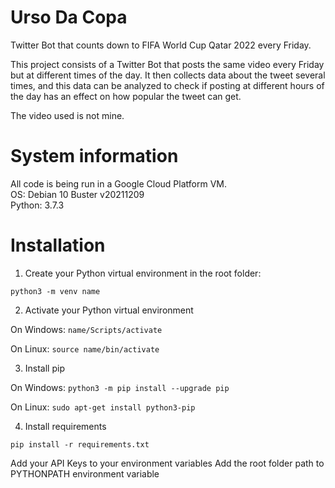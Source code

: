 # Urso Da Copa
Twitter Bot that counts down to FIFA World Cup Qatar 2022 every Friday.

This project consists of a Twitter Bot that posts the same video every Friday but at different times of the day.
It then collects data about the tweet several times, and this data can be analyzed to check if posting at different hours of the day has an effect on how popular the tweet can get.

The video used is not mine.


# System information
All code is being run in a Google Cloud Platform VM.  
OS: Debian 10 Buster v20211209  
Python: 3.7.3  


# Installation
1. Create your Python virtual environment in the root folder:

```python3 -m venv name```

2. Activate your Python virtual environment

On Windows: `name/Scripts/activate`

On Linux: `source name/bin/activate`

3. Install pip

On Windows: `python3 -m pip install --upgrade pip`

On Linux: `sudo apt-get install python3-pip`

4. Install requirements

`pip install -r requirements.txt`

Add your API Keys to your environment variables
Add the root folder path to PYTHONPATH environment variable